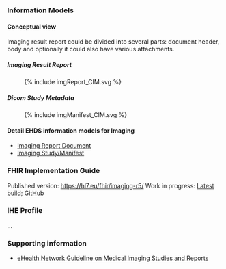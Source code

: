 ### Information Models
#### Conceptual view

Imaging result report could be divided into several parts: document header, body and optionally it could also have various attachments.

##### Imaging Result Report
<figure>
  {% include imgReport_CIM.svg %}
</figure>

##### Dicom Study Metadata
<figure>
  {% include imgManifest_CIM.svg %}
</figure>


#### Detail EHDS information models for Imaging
- [Imaging Report Document](StructureDefinition-EHDSImagingReport.html)
- [Imaging Study/Manifest](StructureDefinition-EHDSImagingStudy.html)


### FHIR Implementation Guide

Published version: https://hl7.eu/fhir/imaging-r5/
Work in progress: [Latest build](https://build.fhir.org/ig/hl7-eu/imaging); [GitHub](https://github.com/hl7-eu/imaging/)

### IHE Profile
...

### Supporting information
- [eHealth Network Guideline on Medical Imaging Studies and Reports](https://health.ec.europa.eu/document/download/0079ad26-8f8f-435b-9472-3cd8625f4220_en?filename=ehn_mi_guidelines_en.pdf)